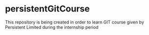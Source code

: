 # persistentGitCourse
This repository is being created in order to learn GIT course given by Persistent Limited during the internship period
